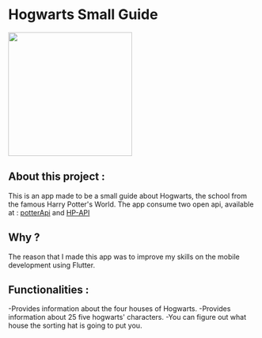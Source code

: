 # Hogwarts Small Guide

<img src="lib/assets/images/hogwartsguidegif.gif" heigth='300' width='250'/>

## About this project :

This is an app made to be a small guide about Hogwarts, the school from the famous Harry Potter's World.
The app consume two open api, available at : [potterApi](https://www.potterapi.com) and [HP-API](http://hp-api.herokuapp.com)

## Why ?

The reason that I made this app was to improve my skills on the mobile development using Flutter.

## Functionalities :

-Provides information about the four houses of Hogwarts.
-Provides information about 25 five hogwarts' characters.
-You can figure out what house the sorting hat is going to put you.
